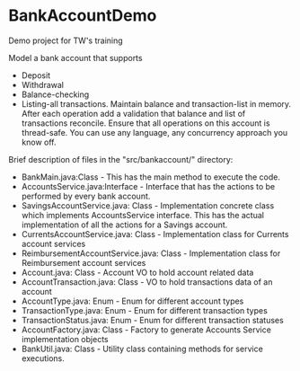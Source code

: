 # BankAccountDemo
Demo project for TW's training

Model a bank account that supports
- Deposit
- Withdrawal
- Balance-checking
- Listing-all transactions.
Maintain balance and transaction-list in memory.
After each operation add a validation that balance and list of transactions reconcile.
Ensure that all operations on this account is thread-safe.
You can use any language, any concurrency approach you know off.

Brief description of files in the "src/bankaccount/" directory:

- BankMain.java:Class - This has the main method to execute the code.
- AccountsService.java:Interface - Interface that has the actions to be performed by every bank account.
 - SavingsAccountService.java: Class - Implementation concrete class which implements AccountsService interface. This has the actual implementation of all the actions for a Savings account.
 - CurrentsAccountService.java: Class - Implementation class for Currents account services
 - ReimbursementAccountService.java: Class - Implementation class for Reimbursement account services
- Account.java: Class - Account VO to hold account related data
- AccountTransaction.java: Class - VO to hold transactions data of an account
- AccountType.java: Enum - Enum for different account types
- TransactionType.java: Enum - Enum for different transaction types
- TransactionStatus.java: Enum - Enum for different transaction statuses
- AccountFactory.java: Class - Factory to generate Accounts Service implementation objects
- BankUtil.java: Class - Utility class containing methods for service executions.
